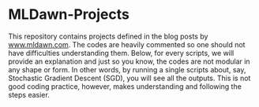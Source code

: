 # MLDawn-Projects
This repository contains projects defined in the blog posts by www.mldawn.com. The codes are heavily commented so one should not have difficulties understanding them. Below, for every scripts, we will provide an explanation and just so you know, the codes are not modular in any shape or form. In other words, by running a single scripts about, say, Stochastic Gradient Descent (SGD), you will see all the outputs. This is not good coding practice, however, makes understanding and following the steps easier.
